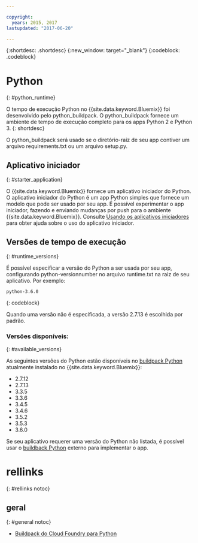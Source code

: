 ```yaml
---

copyright:
  years: 2015, 2017
lastupdated: "2017-06-20"

---
```


{:shortdesc: .shortdesc}
{:new_window: target="_blank"}
{:codeblock: .codeblock}

# Python
{: #python_runtime}

O tempo de execução Python no {{site.data.keyword.Bluemix}} foi desenvolvido pelo python_buildpack.
O python_buildpack fornece um ambiente de tempo de execução completo para os apps Python 2 e Python 3.
{: shortdesc}

O python_buildpack será usado se o diretório-raiz de seu app contiver um arquivo requirements.txt ou um arquivo setup.py.

## Aplicativo iniciador
{: #starter_application}

O {{site.data.keyword.Bluemix}} fornece um aplicativo iniciador do Python.  O aplicativo iniciador do Python é um app Python simples que fornece um modelo
que pode ser usado por seu app. É possível experimentar o app iniciador, fazendo e enviando mudanças por push para o ambiente
{{site.data.keyword.Bluemix}}.  Consulte [Usando os aplicativos iniciadores](/docs/cfapps/starter_app_usage.html) para obter ajuda sobre o uso
do aplicativo iniciador.

## Versões de tempo de execução
{: #runtime_versions}

É possível especificar a versão do Python a ser usada por seu app, configurando python-versionnumber no arquivo runtime.txt
na raiz de seu aplicativo. Por exemplo:

```
python-3.6.0
```
{: codeblock}

Quando uma versão não é especificada, a versão 2.7.13 é escolhida por padrão.

### Versões disponíveis:
{: #available_versions}

As seguintes versões do Python estão disponíveis no
[buildpack Python](https://github.com/cloudfoundry/python-buildpack/releases/tag/v1.5.15) atualmente instalado no {{site.data.keyword.Bluemix}}:

* 2.7.12
* 2.7.13
* 3.3.5
* 3.3.6
* 3.4.5
* 3.4.6
* 3.5.2
* 3.5.3
* 3.6.0

Se seu aplicativo requerer uma versão do Python não listada, é possível usar o
[buildback Python](https://github.com/cloudfoundry/python-buildpack) externo para implementar o app.

# rellinks
{: #rellinks notoc}
## geral
{: #general notoc}
* [Buildpack do Cloud Foundry para Python](https://github.com/cloudfoundry/python-buildpack)
